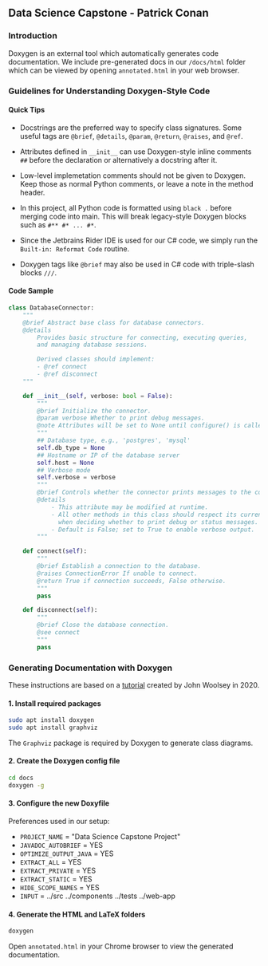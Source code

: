 
Data Science Capstone - Patrick Conan
---

### Introduction

Doxygen is an external tool which automatically generates code documentation. We include pre-generated docs in our `/docs/html` folder which can be viewed by opening `annotated.html` in your web browser.

### Guidelines for Understanding Doxygen-Style Code

#### Quick Tips

- Docstrings are the preferred way to specify class signatures. Some useful tags are `@brief`, `@details`, `@param`, `@return`, `@raises`, and `@ref`.

- Attributes defined in `__init__` can use Doxygen-style inline comments `##` before the declaration or alternatively a docstring after it.

- Low-level implemetation comments should not be given to Doxygen. Keep those as normal Python comments, or leave a note in the method header.

- In this project, all Python code is formatted using `black .` before merging code into main. This will break legacy-style Doxygen blocks such as `#** #* ... #*`.

- Since the Jetbrains Rider IDE is used for our C# code, we simply run the `Built-in: Reformat Code` routine.

- Doxygen tags like `@brief` may also be used in C# code with triple-slash blocks `///`.

#### Code Sample

```python
class DatabaseConnector:
    """
    @brief Abstract base class for database connectors.
    @details
        Provides basic structure for connecting, executing queries,
        and managing database sessions.

        Derived classes should implement:
        - @ref connect
        - @ref disconnect
    """

    def __init__(self, verbose: bool = False):
        """
        @brief Initialize the connector.
        @param verbose Whether to print debug messages.
        @note Attributes will be set to None until configure() is called.
        """
        ## Database type, e.g., 'postgres', 'mysql'
        self.db_type = None
        ## Hostname or IP of the database server
        self.host = None
        ## Verbose mode
        self.verbose = verbose
        """
        @brief Controls whether the connector prints messages to the console.
        @details
            - This attribute may be modified at runtime.
            - All other methods in this class should respect its current value
              when deciding whether to print debug or status messages.
            - Default is False; set to True to enable verbose output.
        """

    def connect(self):
        """
        @brief Establish a connection to the database.
        @raises ConnectionError If unable to connect.
        @return True if connection succeeds, False otherwise.
        """
        pass

    def disconnect(self):
        """
        @brief Close the database connection.
        @see connect
        """
        pass
```

### Generating Documentation with Doxygen

These instructions are based on a [tutorial](https://www.woolseyworkshop.com/2020/06/25/documenting-python-programs-with-doxygen/) created by John Woolsey in 2020.

#### 1. Install required packages

```bash
sudo apt install doxygen
sudo apt install graphviz
```

The `Graphviz` package is required by Doxygen to generate class diagrams.

#### 2. Create the Doxygen config file

```bash
cd docs
doxygen -g
```

#### 3. Configure the new Doxyfile

Preferences used in our setup:

- `PROJECT_NAME`           = "Data Science Capstone Project"
- `JAVADOC_AUTOBRIEF`      = YES
- `OPTIMIZE_OUTPUT_JAVA`   = YES
- `EXTRACT_ALL`            = YES
- `EXTRACT_PRIVATE`        = YES
- `EXTRACT_STATIC`         = YES
- `HIDE_SCOPE_NAMES`       = YES
- `INPUT`                  = ../src ../components ../tests ../web-app

#### 4. Generate the HTML and LaTeX folders

```bash
doxygen
```

Open `annotated.html` in your Chrome browser to view the generated documentation.

